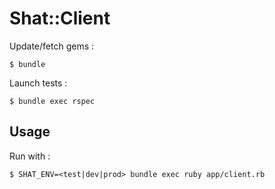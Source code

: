# Shat::Client

Update/fetch gems :

    $ bundle

Launch tests :

    $ bundle exec rspec

## Usage

Run with :

    $ SHAT_ENV=<test|dev|prod> bundle exec ruby app/client.rb
